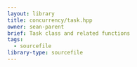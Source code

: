 ```yaml
---
layout: library
title: concurrency/task.hpp
owner: sean-parent
brief: Task class and related functions
tags:
  - sourcefile
library-type: sourcefile
---
```

